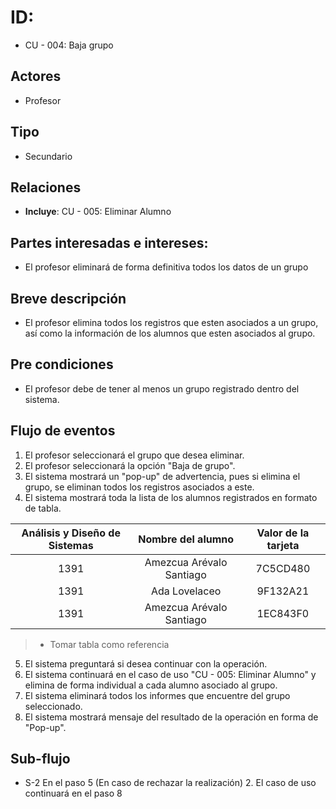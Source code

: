 # ID: 
- CU - 004: Baja grupo
   
## Actores
- Profesor
    
## Tipo
- Secundario

## Relaciones
- **Incluye**: CU - 005: Eliminar Alumno

## Partes interesadas e intereses:
- El profesor eliminará de forma definitiva todos los datos de un grupo
  
## Breve descripción
- El profesor elimina todos los registros que esten asociados a un grupo, así como la información de los alumnos que esten asociados al grupo.

## Pre condiciones
- El profesor debe de tener al menos un grupo registrado dentro del sistema.

## Flujo de eventos
1. El profesor seleccionará el grupo que desea eliminar.
2. El profesor seleccionará la opción "Baja de grupo".
3. El sistema mostrará un "pop-up" de advertencia, pues si elimina el grupo, se eliminan todos los registros asociados a este.
4. El sistema mostrará toda la lista de los alumnos registrados en formato de tabla.

| Análisis y Diseño de Sistemas | Nombre del alumno| Valor de la tarjeta|
|:----:|:----:|:----:|
|1391|Amezcua Arévalo Santiago|7C5CD480|
|1391|Ada Lovelaceo|9F132A21|
|1391|Amezcua Arévalo Santiago|1EC843F0|
> * Tomar tabla como referencia

5. El sistema preguntará si desea continuar con la operación.
6. El sistema continuará en el caso de uso "CU - 005: Eliminar Alumno" y elimina de forma individual a  cada alumno asociado al grupo.
7. El sistema eliminará todos los informes que encuentre del grupo seleccionado.
8. El sistema mostrará mensaje del resultado de la operación en forma de "Pop-up".

## Sub-flujo       
* S-2 En el paso 5 (En caso de rechazar la realización)
    2. El caso de uso continuará en el paso 8
